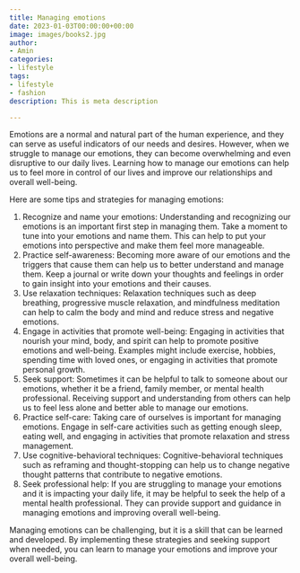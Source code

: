 ```yaml
---
title: Managing emotions
date: 2023-01-03T00:00:00+00:00
image: images/books2.jpg
author:
- Amin
categories:
- lifestyle
tags:
- lifestyle
- fashion
description: This is meta description

---
```

Emotions are a normal and natural part of the human experience, and they can serve as useful indicators of our needs and desires. However, when we struggle to manage our emotions, they can become overwhelming and even disruptive to our daily lives. Learning how to manage our emotions can help us to feel more in control of our lives and improve our relationships and overall well-being.

Here are some tips and strategies for managing emotions:

1. Recognize and name your emotions: Understanding and recognizing our emotions is an important first step in managing them. Take a moment to tune into your emotions and name them. This can help to put your emotions into perspective and make them feel more manageable.
2. Practice self-awareness: Becoming more aware of our emotions and the triggers that cause them can help us to better understand and manage them. Keep a journal or write down your thoughts and feelings in order to gain insight into your emotions and their causes.
3. Use relaxation techniques: Relaxation techniques such as deep breathing, progressive muscle relaxation, and mindfulness meditation can help to calm the body and mind and reduce stress and negative emotions.
4. Engage in activities that promote well-being: Engaging in activities that nourish your mind, body, and spirit can help to promote positive emotions and well-being. Examples might include exercise, hobbies, spending time with loved ones, or engaging in activities that promote personal growth.
5. Seek support: Sometimes it can be helpful to talk to someone about our emotions, whether it be a friend, family member, or mental health professional. Receiving support and understanding from others can help us to feel less alone and better able to manage our emotions.
6. Practice self-care: Taking care of ourselves is important for managing emotions. Engage in self-care activities such as getting enough sleep, eating well, and engaging in activities that promote relaxation and stress management.
7. Use cognitive-behavioral techniques: Cognitive-behavioral techniques such as reframing and thought-stopping can help us to change negative thought patterns that contribute to negative emotions.
8. Seek professional help: If you are struggling to manage your emotions and it is impacting your daily life, it may be helpful to seek the help of a mental health professional. They can provide support and guidance in managing emotions and improving overall well-being.

Managing emotions can be challenging, but it is a skill that can be learned and developed. By implementing these strategies and seeking support when needed, you can learn to manage your emotions and improve your overall well-being.